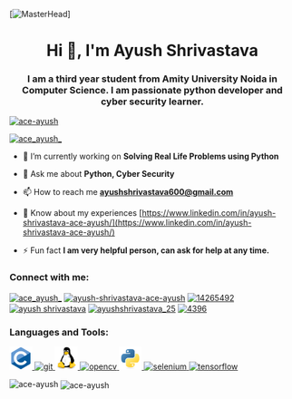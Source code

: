 [![MasterHead](https://www.canva.com/design/DAEhW5hyIwI/1IKz1s-yBc3orJBfbbtFpQ/view?utm_content=DAEhW5hyIwI&utm_campaign=designshare&utm_medium=link&utm_source=viewer)]
<h1 align="center">Hi 👋, I'm Ayush Shrivastava</h1>
<h3 align="center">I am a third year student from Amity University Noida in Computer Science. I am passionate python developer and cyber security learner.</h3>

<p align="left"> <a href="https://github.com/ryo-ma/github-profile-trophy"><img src="https://github-profile-trophy.vercel.app/?username=ace-ayush" alt="ace-ayush" /></a> </p>

<p align="left"> <a href="https://twitter.com/ace_ayush_" target="blank"><img src="https://img.shields.io/twitter/follow/ace_ayush_?logo=twitter&style=for-the-badge" alt="ace_ayush_" /></a> </p>

- 🔭 I’m currently working on **Solving Real Life Problems using Python**

- 💬 Ask me about **Python, Cyber Security**

- 📫 How to reach me **ayushshrivastava600@gmail.com**

- 📄 Know about my experiences [https://www.linkedin.com/in/ayush-shrivastava-ace-ayush/](https://www.linkedin.com/in/ayush-shrivastava-ace-ayush/)

- ⚡ Fun fact **I am very helpful person, can ask for help at any time.**

<h3 align="left">Connect with me:</h3>
<p align="left">
<a href="https://twitter.com/ace_ayush_" target="blank"><img align="center" src="https://raw.githubusercontent.com/rahuldkjain/github-profile-readme-generator/master/src/images/icons/Social/twitter.svg" alt="ace_ayush_" height="30" width="40" /></a>
<a href="https://linkedin.com/in/ayush-shrivastava-ace-ayush" target="blank"><img align="center" src="https://raw.githubusercontent.com/rahuldkjain/github-profile-readme-generator/master/src/images/icons/Social/linked-in-alt.svg" alt="ayush-shrivastava-ace-ayush" height="30" width="40" /></a>
<a href="https://stackoverflow.com/users/14265492" target="blank"><img align="center" src="https://raw.githubusercontent.com/rahuldkjain/github-profile-readme-generator/master/src/images/icons/Social/stack-overflow.svg" alt="14265492" height="30" width="40" /></a>
<a href="https://fb.com/ayush shrivastava" target="blank"><img align="center" src="https://raw.githubusercontent.com/rahuldkjain/github-profile-readme-generator/master/src/images/icons/Social/facebook.svg" alt="ayush shrivastava" height="30" width="40" /></a>
<a href="https://instagram.com/ayushshrivastava_25" target="blank"><img align="center" src="https://raw.githubusercontent.com/rahuldkjain/github-profile-readme-generator/master/src/images/icons/Social/instagram.svg" alt="ayushshrivastava_25" height="30" width="40" /></a>
<a href="https://discord.gg/4396" target="blank"><img align="center" src="https://raw.githubusercontent.com/rahuldkjain/github-profile-readme-generator/master/src/images/icons/Social/discord.svg" alt="4396" height="30" width="40" /></a>
</p>

<h3 align="left">Languages and Tools:</h3>
<p align="left"> <a href="https://www.cprogramming.com/" target="_blank"> <img src="https://raw.githubusercontent.com/devicons/devicon/master/icons/c/c-original.svg" alt="c" width="40" height="40"/> </a> <a href="https://git-scm.com/" target="_blank"> <img src="https://www.vectorlogo.zone/logos/git-scm/git-scm-icon.svg" alt="git" width="40" height="40"/> </a> <a href="https://www.linux.org/" target="_blank"> <img src="https://raw.githubusercontent.com/devicons/devicon/master/icons/linux/linux-original.svg" alt="linux" width="40" height="40"/> </a> <a href="https://opencv.org/" target="_blank"> <img src="https://www.vectorlogo.zone/logos/opencv/opencv-icon.svg" alt="opencv" width="40" height="40"/> </a> <a href="https://www.python.org" target="_blank"> <img src="https://raw.githubusercontent.com/devicons/devicon/master/icons/python/python-original.svg" alt="python" width="40" height="40"/> </a> <a href="https://www.selenium.dev" target="_blank"> <img src="https://raw.githubusercontent.com/detain/svg-logos/780f25886640cef088af994181646db2f6b1a3f8/svg/selenium-logo.svg" alt="selenium" width="40" height="40"/> </a> <a href="https://www.tensorflow.org" target="_blank"> <img src="https://www.vectorlogo.zone/logos/tensorflow/tensorflow-icon.svg" alt="tensorflow" width="40" height="40"/> </a> </p>

<p><img align="left" src="https://github-readme-stats.vercel.app/api/top-langs?username=ace-ayush&show_icons=true&locale=en&layout=compact" alt="ace-ayush" /></p>


<p>&nbsp;<img align="center" src="https://github-readme-stats.vercel.app/api?username=ace-ayush&show_icons=true&locale=en" alt="ace-ayush" /></p>

